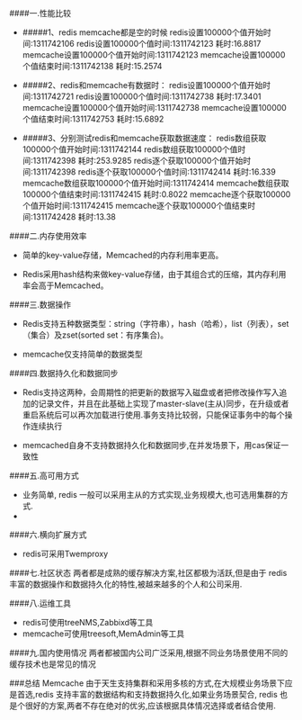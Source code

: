 ####一.性能比较 
  - #####1、redis memcache都是空的时候
redis设置100000个值开始时间:1311742106
redis设置100000个值时间:1311742123 耗时:16.8817
memcache设置100000个值开始时间:1311742123
memcache设置100000个值结束时间:1311742138 耗时:15.2574
 
- #####2、redis和memcache有数据时：
redis设置100000个值开始时间:1311742721
redis设置100000个值时间:1311742738 耗时:17.3401
memcache设置100000个值开始时间:1311742738
memcache设置100000个值结束时间:1311742753 耗时:15.6892
 
- #####3、分别测试redis和memcache获取数据速度：
redis数组获取100000个值开始时间:1311742144
redis数组获取100000个值时间:1311742398 耗时:253.9285
redis逐个获取100000个值开始时间:1311742398
redis逐个获取100000个值时间:1311742414 耗时:16.339
memcache数组获取100000个值开始时间:1311742414
memcache数组获取100000个值结束时间:1311742415 耗时:0.8022
memcache逐个获取100000个值开始时间:1311742415
memcache逐个获取100000个值结束时间:1311742428 耗时:13.38
    
####二.内存使用效率

- 简单的key-value存储，Memcached的内存利用率更高。

- Redis采用hash结构来做key-value存储，由于其组合式的压缩，其内存利用率会高于Memcached。


####三.数据操作
 - Redis支持五种数据类型：string（字符串），hash（哈希），list（列表），set（集合）及zset(sorted set：有序集合)。
 
 - memcache仅支持简单的数据类型
 
####四.数据持久化和数据同步

- Redis支持这两种，会周期性的把更新的数据写入磁盘或者把修改操作写入追加的记录文件，并且在此基础上实现了master-slave(主从)同步，在升级或者重启系统后可以再次加载进行使用.事务支持比较弱，只能保证事务中的每个操作连续执行


- memcached自身不支持数据持久化和数据同步,在并发场景下，用cas保证一致性

####五.高可用方式

- 业务简单, redis 一般可以采用主从的方式实现,业务规模大,也可选用集群的方式.
-  

####六.横向扩展方式

- redis可采用Twemproxy 


####七.社区状态
两者都是成熟的缓存解决方案,社区都极为活跃,但是由于 redis 丰富的数据操作和数据持久化的特性,被越来越多的个人和公司采用.

####八.运维工具
- redis可使用treeNMS,Zabbixd等工具
- memcache可使用treesoft,MemAdmin等工具

####九.国内使用情况
两者都被国内公司广泛采用,根据不同业务场景使用不同的缓存技术也是常见的情况

###总结
Memcache 由于天生支持集群和采用多核的方式,在大规模业务场景下应是首选,redis 支持丰富的数据结构和支持数据持久化,如果业务场景契合, redis 也是个很好的方案,两者不存在绝对的优劣,应该根据具体情况选择或者结合使用.
